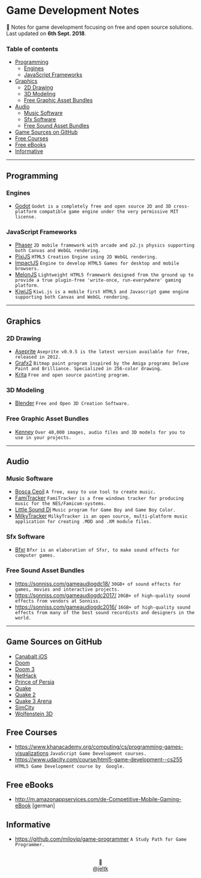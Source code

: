 # Game Development Notes

📄 Notes for game development focusing on free and open source solutions. Last updated on **6th Sept. 2018**.

### Table of contents

- [Programming](#programming)
    - [Engines](#engines)
    - [JavaScript Frameworks](#javascript-frameworks)
- [Graphics](#graphics)
    - [2D Drawing](#2d-drawing)
    - [3D Modeling](#3d-modeling)
    - [Free Graphic Asset Bundles](#free-graphic-asset-bundles)
- [Audio](#audio)
    - [Music Software](#music-software)
    - [Sfx Software](#sfx-software)
    - [Free Sound Asset Bundles](#free-sound-asset-bundles)
- [Game Sources on GitHub](#game-sources-on-github)
- [Free Courses](#free-courses)
- [Free eBooks](#free-ebooks)
- [Informative](#informative)

---

## Programming

### Engines

- [Godot](https://godotengine.org/)
  ``Godot is a completely free and open source 2D and 3D cross-platform compatible game engine under the very permissive MIT license.``

### JavaScript Frameworks

- [Phaser](https://phaser.io)
  ``2D mobile framework with arcade and p2.js physics supporting both Canvas and WebGL rendering.``
- [PixiJS](http://www.pixijs.com/)
  ``HTML5 Creation Engine using 2D WebGL rendering.``
- [ImpactJS](https://impactjs.com/)
  ``Engine to develop HTML5 Games for desktop and mobile browsers.``
- [MelonJS](http://melonjs.org/)
  ``Lightweight HTML5 framework designed from the ground up to provide a true plugin-free 'write-once, run-everywhere' gaming platform.``
- [KiwiJS](http://www.kiwijs.org/)
  ``Kiwi.js is a mobile first HTML5 and Javascript game engine supporting both Canvas and WebGL rendering.``
---

## Graphics

### 2D Drawing

- [Aseprite](https://www.aseprite.org/older-versions/)
  ``Aseprite v0.9.5 is the latest version available for free, released in 2012.``
- [Grafx2](http://grafx2.chez.com/)
  ``Bitmap paint program inspired by the Amiga programs ​Deluxe Paint and Brilliance. Specialized in 256-color drawing.``
- [Krita](https://krita.org/) ``Free and open source painting program.``

### 3D Modeling

- [Blender](https://www.blender.org/)
  ``Free and Open 3D Creation Software.``
  
### Free Graphic Asset Bundles

- [Kenney](https://kenney.nl/) ``Over 40,000 images, audio files and 3D models for you to use in your projects. ``

---

## Audio

### Music Software

- [Bosca Ceoil](https://boscaceoil.net/) ``A free, easy to use tool to create music.``
- [FamiTracker](http://famitracker.com/)
  ``FamiTracker is a free windows tracker for producing music for the NES/Famicom-systems.``
- [Little Sound Dj](https://www.littlesounddj.com/) ``Music program for Game Boy and Game Boy Color.``
- [MilkyTracker](https://milkytracker.titandemo.org/)
  ``MilkyTracker is an open source, multi-platform music application for creating .MOD and .XM module files.``

### Sfx Software

- [Bfxr](https://www.bfxr.net/)
  ``Bfxr is an elaboration of Sfxr, to make sound effects for computer games.``

### Free Sound Asset Bundles

- https://sonniss.com/gameaudiogdc18/
  ``30GB+ of sound effects for games, movies and interactive projects.``
- https://sonniss.com/gameaudiogdc2017/
  ``20GB+ of high-quality sound effects from vendors at Sonniss.``
- https://sonniss.com/gameaudiogdc2016/
  ``16GB+ of high-quality sound effects from many of the best sound recordists and designers in the world.``

---

## Game Sources on GitHub

- [Canabalt iOS](https://github.com/ericjohnson/canabalt-ios)
- [Doom](https://github.com/id-Software/DOOM)
- [Doom 3](https://github.com/id-Software/DOOM-3)
- [NetHack](https://github.com/NetHack/NetHack)
- [Prince of Persia](https://github.com/jmechner/Prince-of-Persia-Apple-II)
- [Quake](https://github.com/id-Software/Quake)
- [Quake 2](https://github.com/id-Software/Quake-2)
- [Quake 3 Arena](https://github.com/id-Software/Quake-III-Arena)
- [SimCity](https://github.com/simhacker/micropolis)
- [Wolfenstein 3D](https://github.com/id-Software/wolf3d)

## Free Courses

- https://www.khanacademy.org/computing/cs/programming-games-visualizations
  ``JavaScript Game Development courses.``
- https://www.udacity.com/course/html5-game-development--cs255
  ``HTML5 Game Development course by  Google.``

## Free eBooks

- http://m.amazonappservices.com/de-Competitive-Mobile-Gaming-eBook [german]

## Informative

- https://github.com/miloyip/game-programmer
  ``A Study Path for Game Programmer.``

<center>
<br>🌱<br>
<a href="https://twitter.com/jeltk">@jeltk</a>
</center>
